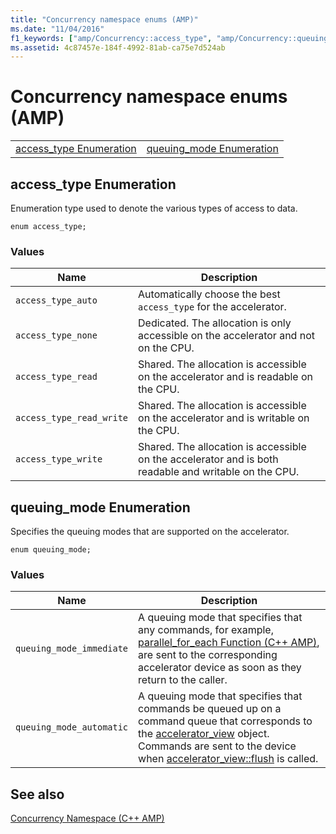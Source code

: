 ```yaml
---
title: "Concurrency namespace enums (AMP)"
ms.date: "11/04/2016"
f1_keywords: ["amp/Concurrency::access_type", "amp/Concurrency::queuing_mode"]
ms.assetid: 4c87457e-184f-4992-81ab-ca75e7d524ab
---
```

# Concurrency namespace enums (AMP)

|||
|-|-|
|[access_type Enumeration](#access_type)|[queuing_mode Enumeration](#queuing_mode)|

##  <a name="access_type"></a>  access_type Enumeration

Enumeration type used to denote the various types of access to data.

```
enum access_type;
```

### Values

|Name|Description|
|----------|-----------------|
|`access_type_auto`|Automatically choose the best `access_type` for the accelerator.|
|`access_type_none`|Dedicated. The allocation is only accessible on the accelerator and not on the CPU.|
|`access_type_read`|Shared. The allocation is accessible on the accelerator and is readable on the CPU.|
|`access_type_read_write`|Shared. The allocation is accessible on the accelerator and is writable on the CPU.|
|`access_type_write`|Shared. The allocation is accessible on the accelerator and is both readable and writable on the CPU.|

##  <a name="queuing_mode"></a>  queuing_mode Enumeration

Specifies the queuing modes that are supported on the accelerator.

```
enum queuing_mode;
```

### Values

|Name|Description|
|----------|-----------------|
|`queuing_mode_immediate`|A queuing mode that specifies that any commands, for example, [parallel_for_each Function (C++ AMP)](concurrency-namespace-functions-amp.md#parallel_for_each), are sent to the corresponding accelerator device as soon as they return to the caller.|
|`queuing_mode_automatic`|A queuing mode that specifies that commands be queued up on a command queue that corresponds to the [accelerator_view](accelerator-view-class.md) object. Commands are sent to the device when [accelerator_view::flush](accelerator-view-class.md#flush) is called.|

## See also

[Concurrency Namespace (C++ AMP)](concurrency-namespace-cpp-amp.md)
